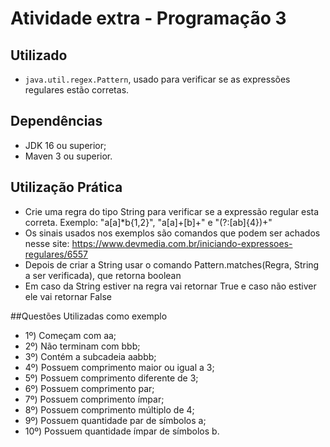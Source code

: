 # Atividade extra - Programação 3

## Utilizado
- `java.util.regex.Pattern`, usado para verificar se as expressões regulares estão corretas.

## Dependências
- JDK 16 ou superior;
- Maven 3 ou superior.

## Utilização Prática
- Crie uma regra do tipo String para verificar se a expressão regular esta correta. Exemplo: "a[a]*b{1,2}", "a[a]+[b]+" e "(?:[ab]{4})+"
- Os sinais usados nos exemplos são comandos que podem ser achados nesse site: https://www.devmedia.com.br/iniciando-expressoes-regulares/6557
- Depois de criar a String usar o comando Pattern.matches(Regra, String a ser verificada), que retorna boolean
- Em caso da String estiver na regra vai retornar True e caso não estiver ele vai retornar False

##Questões Utilizadas como exemplo
- 1º) Começam com aa;
- 2º) Não terminam com bbb;
- 3º) Contém a subcadeia aabbb;
- 4º) Possuem comprimento maior ou igual a 3;
- 5º) Possuem comprimento diferente de 3;
- 6º) Possuem comprimento par;
- 7º) Possuem comprimento ímpar;
- 8º) Possuem comprimento múltiplo de 4;
- 9º) Possuem quantidade par de símbolos a;
- 10º) Possuem quantidade ímpar de símbolos b.
